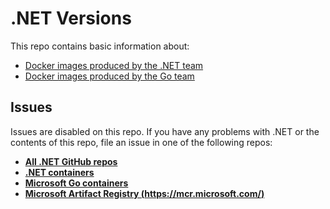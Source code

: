 # .NET Versions

This repo contains basic information about:

- [Docker images produced by the .NET team](./build-info/docker)
- [Docker images produced by the Go team](./build-info/microsoft/go-images)

## Issues

Issues are disabled on this repo. If you have any problems with .NET or the contents of this repo, file an issue in one of the following repos:

- **[All .NET GitHub repos](https://github.com/dotnet/core/blob/main/Documentation/core-repos.md)**
- **[.NET containers](https://github.com/dotnet/dotnet-docker)**
- **[Microsoft Go containers](https://github.com/microsoft/go)**
- **[Microsoft Artifact Registry (https://mcr.microsoft.com/)](https://github.com/microsoft/containerregistry)**
